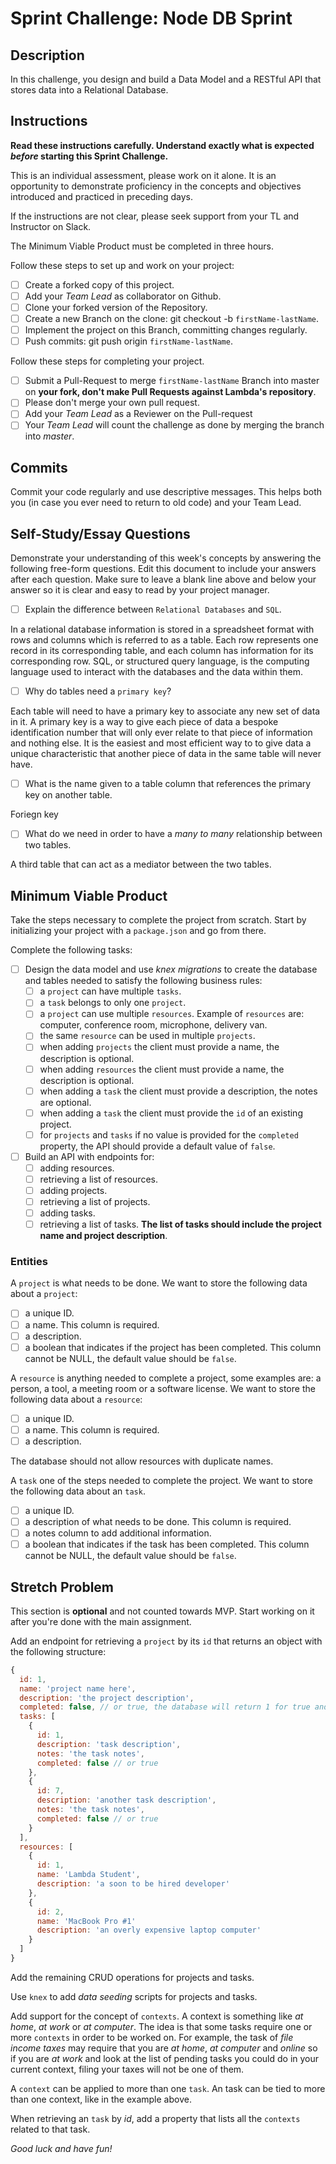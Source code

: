 # Sprint Challenge: Node DB Sprint

## Description

In this challenge, you design and build a Data Model and a RESTful API that stores data into a Relational Database.

## Instructions

**Read these instructions carefully. Understand exactly what is expected _before_ starting this Sprint Challenge.**

This is an individual assessment, please work on it alone. It is an opportunity to demonstrate proficiency in the concepts and objectives introduced and practiced in preceding days.

If the instructions are not clear, please seek support from your TL and Instructor on Slack.

The Minimum Viable Product must be completed in three hours.

Follow these steps to set up and work on your project:

- [ ] Create a forked copy of this project.
- [ ] Add your _Team Lead_ as collaborator on Github.
- [ ] Clone your forked version of the Repository.
- [ ] Create a new Branch on the clone: git checkout -b `firstName-lastName`.
- [ ] Implement the project on this Branch, committing changes regularly.
- [ ] Push commits: git push origin `firstName-lastName`.

Follow these steps for completing your project.

- [ ] Submit a Pull-Request to merge `firstName-lastName` Branch into master on **your fork, don't make Pull Requests against Lambda's repository**.
- [ ] Please don't merge your own pull request.
- [ ] Add your _Team Lead_ as a Reviewer on the Pull-request
- [ ] Your _Team Lead_ will count the challenge as done by merging the branch into _master_.

## Commits

Commit your code regularly and use descriptive messages. This helps both you (in case you ever need to return to old code) and your Team Lead.

## Self-Study/Essay Questions

Demonstrate your understanding of this week's concepts by answering the following free-form questions. Edit this document to include your answers after each question. Make sure to leave a blank line above and below your answer so it is clear and easy to read by your project manager.

- [ ] Explain the difference between `Relational Databases` and `SQL`.

In a relational database information is stored in a spreadsheet format with rows and columns which is referred to as a table. Each row represents one record in its corresponding table, and each column has information for its corresponding row. SQL, or structured query language, is the computing language used to interact with the databases and the data within them.

- [ ] Why do tables need a `primary key`?

Each table will need to have a primary key to associate any new set of data in it. A primary key is a way to give each piece of data a bespoke identification number that will only ever relate to that piece of information and nothing else. It is the easiest and most efficient way to to give data a unique characteristic that another piece of data in the same table will never have.

- [ ] What is the name given to a table column that references the primary key on another table.

Foriegn key

- [ ] What do we need in order to have a _many to many_ relationship between two tables.

A third table that can act as a mediator between the two tables.

## Minimum Viable Product

Take the steps necessary to complete the project from scratch. Start by initializing your project with a `package.json` and go from there.

Complete the following tasks:

- [ ] Design the data model and use _knex migrations_ to create the database and tables needed to satisfy the following business rules:
  - [ ] a `project` can have multiple `tasks`.
  - [ ] a `task` belongs to only one `project`.
  - [ ] a `project` can use multiple `resources`. Example of `resources` are: computer, conference room, microphone, delivery van.
  - [ ] the same `resource` can be used in multiple `projects`.
  - [ ] when adding `projects` the client must provide a name, the description is optional.
  - [ ] when adding `resources` the client must provide a name, the description is optional.
  - [ ] when adding a `task` the client must provide a description, the notes are optional.
  - [ ] when adding a `task` the client must provide the `id` of an existing project.
  - [ ] for `projects` and `tasks` if no value is provided for the `completed` property, the API should provide a default value of `false`.
- [ ] Build an API with endpoints for:
  - [ ] adding resources.
  - [ ] retrieving a list of resources.
  - [ ] adding projects.
  - [ ] retrieving a list of projects.
  - [ ] adding tasks.
  - [ ] retrieving a list of tasks. **The list of tasks should include the project name and project description**.

### Entities

A `project` is what needs to be done. We want to store the following data about a `project`:

- [ ] a unique ID.
- [ ] a name. This column is required.
- [ ] a description.
- [ ] a boolean that indicates if the project has been completed. This column cannot be NULL, the default value should be `false`.

A `resource` is anything needed to complete a project, some examples are: a person, a tool, a meeting room or a software license. We want to store the following data about a `resource`:

- [ ] a unique ID.
- [ ] a name. This column is required.
- [ ] a description.

The database should not allow resources with duplicate names.

A `task` one of the steps needed to complete the project. We want to store the following data about an `task`.

- [ ] a unique ID.
- [ ] a description of what needs to be done. This column is required.
- [ ] a notes column to add additional information.
- [ ] a boolean that indicates if the task has been completed. This column cannot be NULL, the default value should be `false`.

## Stretch Problem

This section is **optional** and not counted towards MVP. Start working on it after you're done with the main assignment.

Add an endpoint for retrieving a `project` by its `id` that returns an object with the following structure:

```js
{
  id: 1,
  name: 'project name here',
  description: 'the project description',
  completed: false, // or true, the database will return 1 for true and 0 for false, extra code is required to convert a 1 to true and a 0 to false.
  tasks: [
    {
      id: 1,
      description: 'task description',
      notes: 'the task notes',
      completed: false // or true
    },
    {
      id: 7,
      description: 'another task description',
      notes: 'the task notes',
      completed: false // or true
    }
  ],
  resources: [
    {
      id: 1,
      name: 'Lambda Student',
      description: 'a soon to be hired developer'
    },
    {
      id: 2,
      name: 'MacBook Pro #1'
      description: 'an overly expensive laptop computer'
    }
  ]
}
```

Add the remaining CRUD operations for projects and tasks.

Use `knex` to add _data seeding_ scripts for projects and tasks.

Add support for the concept of `contexts`. A context is something like _at home_, _at work_ or _at computer_. The idea is that some tasks require one or more `contexts` in order to be worked on. For example, the task of _file income taxes_ may require that you are _at home_, _at computer_ and _online_ so if you are _at work_ and look at the list of pending tasks you could do in your current context, filing your taxes will not be one of them.

A `context` can be applied to more than one `task`. An task can be tied to more than one context, like in the example above.

When retrieving an `task` by _id_, add a property that lists all the `contexts` related to that task.

_Good luck and have fun!_
